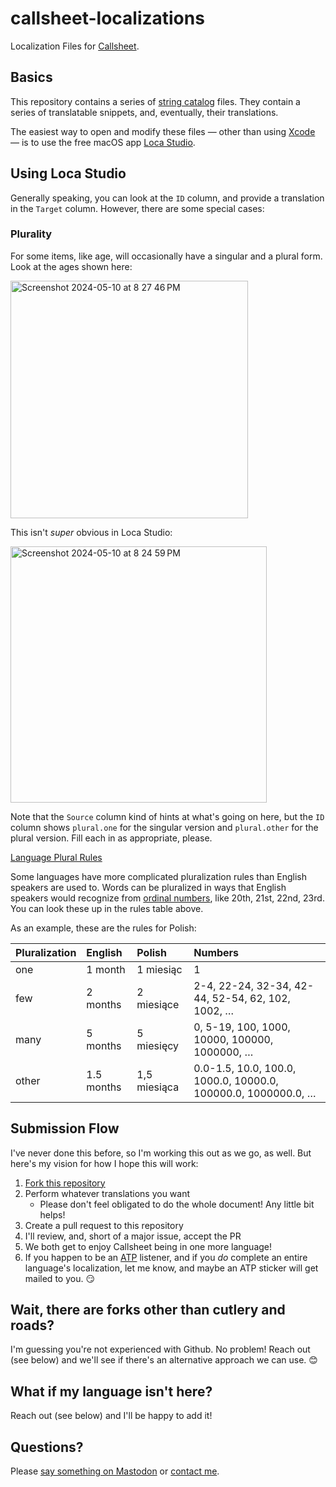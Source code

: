 # callsheet-localizations
Localization Files for [Callsheet](https://apps.apple.com/us/app/callsheet-find-cast-crew/id1672356376).

## Basics

This repository contains a series of [string catalog](https://developer.apple.com/documentation/xcode/localizing-and-varying-text-with-a-string-catalog) files. They contain a series of translatable snippets, and, eventually, their translations.

The easiest way to open and modify these files &mdash; other than using [Xcode](https://developer.apple.com/xcode/) &mdash; is to use the free macOS app [Loca Studio](https://www.cunningo.com/locastudio/index.html).

## Using Loca Studio

Generally speaking, you can look at the `ID` column, and provide a translation in the `Target` column. However, there are some special cases:

### Plurality

For some items, like age, will occasionally have a singular and a plural form. Look at the ages shown here:

<img width="380" alt="Screenshot 2024-05-10 at 8 27 46 PM" src="https://github.com/cliss/callsheet-localizations/assets/282460/419dcd21-d3f4-44ec-8d47-87fffc36c3ef">

This isn't _super_ obvious in Loca Studio:

<img width="410" alt="Screenshot 2024-05-10 at 8 24 59 PM" src="https://github.com/cliss/callsheet-localizations/assets/282460/af01548a-6f2a-4b2d-aa5d-3139ba935370">

Note that the `Source` column kind of hints at what's going on here, but the `ID` column shows `plural.one` for the singular version and `plural.other` for the plural version. Fill each in as appropriate, please.

[Language Plural Rules](https://www.unicode.org/cldr/charts/45/supplemental/language_plural_rules.html)

Some languages have more complicated pluralization rules than English speakers are used to. Words can be pluralized in ways that English speakers would recognize from [ordinal numbers](https://en.wikipedia.org/wiki/Ordinal_number), like 20th, 21st, 22nd, 23rd. You can look these up in the rules table above.

As an example, these are the rules for Polish:

| Pluralization  | English    | Polish       | Numbers |
| :------------- | :--------- | :----------- | :------ |
| one            | 1 month    | 1 miesiąc    | 1 |
| few            | 2 months   | 2 miesiące   | 2-4, 22-24, 32-34, 42-44, 52-54, 62, 102, 1002, … |
| many           | 5 months   | 5 miesięcy   | 0, 5-19, 100, 1000, 10000, 100000, 1000000, … |
| other          | 1.5 months | 1,5 miesiąca | 0.0-1.5, 10.0, 100.0, 1000.0, 10000.0, 100000.0, 1000000.0, … |

## Submission Flow

I've never done this before, so I'm working this out as we go, as well. But here's my vision for how I hope this will work:

1. [Fork this repository](https://github.com/cliss/callsheet-localizations/fork)
2. Perform whatever translations you want
    * Please don't feel obligated to do the whole document! Any little bit helps!
3. Create a pull request to this repository
4. I'll review, and, short of a major issue, accept the PR
5. We both get to enjoy Callsheet being in one more language!
6. If you happen to be an [ATP](https://atp.fm/) listener, and if you _do_ complete an entire language's localization, let me know, and maybe an ATP sticker will get mailed to you. 😏

## Wait, there are forks other than cutlery and roads?

I'm guessing you're not experienced with Github. No problem! Reach out (see below) and we'll see if there's an alternative approach we can use. 😊

## What if my language isn't here?

Reach out (see below) and I'll be happy to add it!

## Questions?

Please [say something on Mastodon](https://mastodon.social/@caseyliss) or [contact me](https://www.caseyliss.com/contact).

